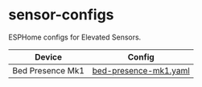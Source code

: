 # sensor-configs
ESPHome configs for Elevated Sensors.

| Device | Config |
|--------|--------|
|Bed Presence Mk1 | [bed-presence-mk1.yaml](https://github.com/ElevatedSensors/sensor-configs/blob/main/bed-presence-mk1.yaml)|
